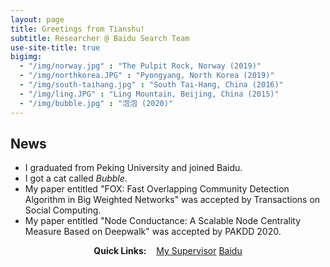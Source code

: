 ```yaml
---
layout: page
title: Greetings from Tianshu!
subtitle: Researcher @ Baidu Search Team
use-site-title: true
bigimg:
  - "/img/norway.jpg" : "The Pulpit Rock, Norway (2019)"
  - "/img/northkorea.JPG" : "Pyongyang, North Korea (2019)"
  - "/img/south-taihang.jpg" : "South Tai-Hang, China (2016)"
  - "/img/ling.JPG" : "Ling Mountain, Beijing, China (2015)"
  - "/img/bubble.jpg" : "泡泡 (2020)"
---
```

## News
- I graduated from Peking University and joined Baidu.
- I got a cat called *Bubble*.
- My paper entitled "FOX: Fast Overlapping Community Detection Algorithm in Big Weighted Networks" was accepted by Transactions on Social Computing.
- My paper entitled "Node Conductance: A Scalable Node Centrality Measure Based on Deepwalk" was accepted by PAKDD 2020.

<div style="text-align:center">
<strong>Quick Links:</strong> &nbsp;&nbsp; 
<a href="http://www.cis.pku.edu.cn/info/1084/1273.htm" role="button" class="btn btn-primary">My Supervisor</a> 
<a href="https://www.baidu.com/" role="button" class="btn btn-primary">Baidu</a> 
</div>